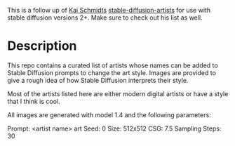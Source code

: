 This is a follow up of [Kai Schmidts](https://github.com/kaikalii) [stable-diffusion-artists](https://github.com/kaikalii/stable-diffusion-artists) for use with stable diffusion versions 2+. Make sure to check out his list as well. 

# Description


This repo contains a curated list of artists whose names can be added to Stable Diffusion prompts to change the art style. Images are provided to give a rough idea of how Stable Diffusion interprets their style.

Most of the artists listed here are either modern digital artists or have a style that I think is cool.

All images are generated with model 1.4 and the following parameters:

Prompt: \<artist name> art
Seed: 0
Size: 512x512
CSG: 7.5
Sampling Steps: 30
